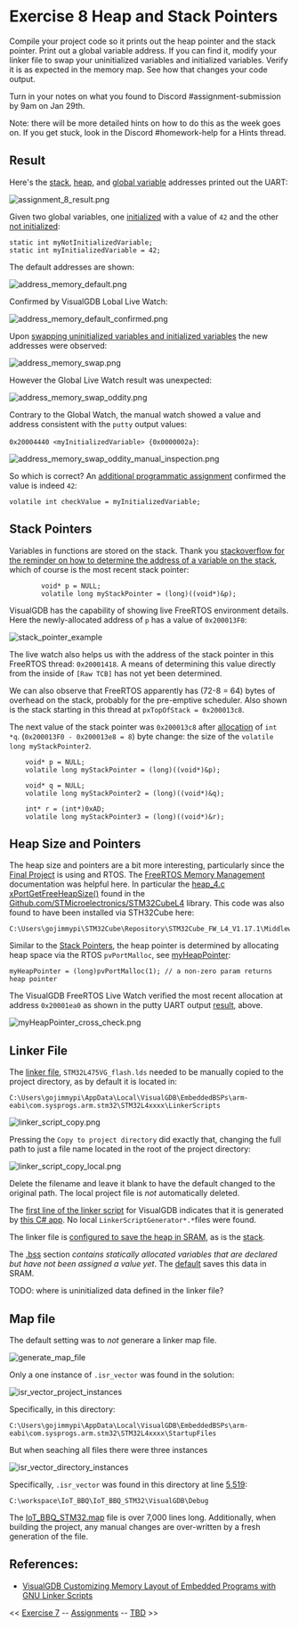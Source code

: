 # Exercise 8 Heap and Stack Pointers

Compile your project code so it prints out the heap pointer and the stack pointer. Print out a global variable address. 
If you can find it, modify your linker file to swap your uninitialized variables and initialized variables. 
Verify it is as expected in the memory map. See how that changes your code output. 

Turn in your notes on what you found to Discord #assignment-submission by 9am on Jan 29th. 

Note: there will be more detailed hints on how to do this as the week goes on. If you get stuck, look in the Discord #homework-help for a Hints thread.

## Result

Here's the 
[stack](https://github.com/gojimmypi/IoT_BBQ/blob/106784c506af993e4949d96c450d91733ee2f3fe/IoT_BBQ_STM32/_main.c#L389), 
[heap](https://github.com/gojimmypi/IoT_BBQ/blob/106784c506af993e4949d96c450d91733ee2f3fe/IoT_BBQ_STM32/_main.c#L411), 
and [global variable](https://github.com/gojimmypi/IoT_BBQ/blob/106784c506af993e4949d96c450d91733ee2f3fe/IoT_BBQ_STM32/_main.c#L30) addresses printed out the UART:

![assignment_8_result.png](./images/assignment_8_result.png)

Given two global variables, one [initialized](https://github.com/gojimmypi/IoT_BBQ/blob/d6a782fa75ff63185452af4ad6737e4db91b9b61/IoT_BBQ_STM32/_main.c#L32) with a value of `42`
and the other [not initialized](https://github.com/gojimmypi/IoT_BBQ/blob/d6a782fa75ff63185452af4ad6737e4db91b9b61/IoT_BBQ_STM32/_main.c#L31):

```
static int myNotInitializedVariable;
static int myInitializedVariable = 42;
```
The default addresses are shown:

![address_memory_default.png](./images/address_memory_default.png)

Confirmed by VisualGDB Lobal Live Watch:

![address_memory_default_confirmed.png](./images/address_memory_default_confirmed.png)

Upon [swapping uninitialized variables and initialized variables](https://github.com/gojimmypi/IoT_BBQ/commit/176007658a9f9f787b2cf8d68e74c16a196d13ef#diff-947cad9d8806e1f3e06bc4a751f2f9b4ca05367b64068dfc15ac1904fc2d4890)
the new addresses were observed:

![address_memory_swap.png](./images/address_memory_swap.png)

However the Global Live Watch result was unexpected:

![address_memory_swap_oddity.png](./images/address_memory_swap_oddity.png)

Contrary to the Global Watch, the manual watch showed a value and address consistent with the `putty` output values: 

`0x20004440 <myInitializedVariable> {0x0000002a}`:

![address_memory_swap_oddity_manual_inspection.png](./images/address_memory_swap_oddity_manual_inspection.png)

So which is correct? An [additional programmatic assignment](https://github.com/gojimmypi/IoT_BBQ/blob/688a7cbbd65cedb348adb1562dad32c2918f921b/IoT_BBQ_STM32/_main.c#L457) confirmed the value is indeed `42`: 

```
volatile int checkValue = myInitializedVariable;
```

## Stack Pointers

Variables in functions are stored on the stack. Thank you [stackoverflow for the reminder on how to determine the address of a variable on the stack](https://stackoverflow.com/questions/20059673/print-out-value-of-stack-pointer),
which of course is the most recent stack pointer:

```
        void* p = NULL;
        volatile long myStackPointer = (long)((void*)&p);
```

VisualGDB has the capability of showing live FreeRTOS environment details. Here the newly-allocated address of `p` has a value of `0x200013F0`:

![stack_pointer_example](./images/stack_pointer_example.png)

The live watch also helps us with the address of the stack pointer in this FreeRTOS thread: `0x20001418`. A means of determining this value directly from the inside of `[Raw TCB]` has not yet been determined.

We can also observe that FreeRTOS apparently has (72-8 = 64) bytes of overhead on the stack, probably for the pre-emptive scheduler. 
Also shown is the stack starting in this thread at `pxTopOfStack = 0x200013c8`. 

The next value of the stack pointer was `0x200013c8` after [allocation](https://github.com/gojimmypi/IoT_BBQ/blob/106784c506af993e4949d96c450d91733ee2f3fe/IoT_BBQ_STM32/_main.c#L392)
of `int *q`. (`0x200013F0 - 0x200013e8 = 8`) byte change: the size of the `volatile long myStackPointer2`.

```
    void* p = NULL;
    volatile long myStackPointer = (long)((void*)&p);
    
    void* q = NULL;
    volatile long myStackPointer2 = (long)((void*)&q);

    int* r = (int*)0xAD;
    volatile long myStackPointer3 = (long)((void*)&r);
```

## Heap Size and Pointers

The heap size and pointers are a bit more interesting, particularly since the [Final Project](./Final_Project.md) is using and RTOS. The [FreeRTOS Memory Management](https://www.freertos.org/a00111.html) documentation was helpful here. 
In particular the [heap_4.c xPortGetFreeHeapSize()](https://github.com/STMicroelectronics/STM32CubeL4/blob/f93a2f74f8e9912405dbf1a297b6df0c423eddf2/Middlewares/Third_Party/FreeRTOS/Source/portable/MemMang/heap_4.c#L315) found in the 
[Github.com/STMicroelectronics/STM32CubeL4](https://github.com/STMicroelectronics/STM32CubeL4/) library. This code was also found to have been installed via STH32Cube here:

```
C:\Users\gojimmypi\STM32Cube\Repository\STM32Cube_FW_L4_V1.17.1\Middlewares\Third_Party\FreeRTOS\Source\portable\MemMang
```

Similar to the [Stack Pointers](https://github.com/gojimmypi/IoT_BBQ/blob/main/Assignments/Exercise_8.md#stack-pointers), the heap pointer is determined by allocating heap space via the RTOS `pvPortMalloc`, see 
[myHeapPointer](https://github.com/gojimmypi/IoT_BBQ/blob/106784c506af993e4949d96c450d91733ee2f3fe/IoT_BBQ_STM32/_main.c#L411):

```
myHeapPointer = (long)pvPortMalloc(1); // a non-zero param returns heap pointer
```

The VisualGDB FreeRTOS Live Watch verified the most recent allocation at address `0x20001ea0` as shown in the putty UART output [result](https://github.com/gojimmypi/IoT_BBQ/blob/main/Assignments/Exercise_8.md#result), above. 

![myHeapPointer_cross_check.png](./images/myHeapPointer_cross_check.png)

## Linker File

The [linker file](./Exercise_8_STM32L475VG_flash.lds), `STM32L475VG_flash.lds` needed to be manually copied to the project directory, as by default it is located in:

```
C:\Users\gojimmypi\AppData\Local\VisualGDB\EmbeddedBSPs\arm-eabi\com.sysprogs.arm.stm32\STM32L4xxxx\LinkerScripts
```

![linker_script_copy.png](./images/linker_script_copy.png)


Pressing the `Copy to project directory` did exactly that, changing the full path to just a file name located in the root of the project directory:

![linker_script_copy_local.png](./images/linker_script_copy_local.png)

Delete the filename and leave it blank to have the default changed to the original path. The local project file is _not_ automatically deleted.

The [first line of the linker script](https://github.com/gojimmypi/IoT_BBQ/blob/main/Assignments/Exercise_8_STM32L475VG_flash.lds#L1) for VisualGDB indicates that it is generated by [this C# app](http://visualgdb.com/tools/LinkerScriptGenerator).
No local `LinkerScriptGenerator*.*`files were found.

The linker file is [configured to save the heap in SRAM](https://github.com/gojimmypi/IoT_BBQ/blob/90c0f3c8a2cc72bcf0247367f3cc2642e352d556/Assignments/Exercise_8_STM32L475VG_flash.lds#L129), 
as is the [stack](https://github.com/gojimmypi/IoT_BBQ/blob/90c0f3c8a2cc72bcf0247367f3cc2642e352d556/Assignments/Exercise_8_STM32L475VG_flash.lds#L131).

The [.bss](https://en.wikipedia.org/wiki/.bss) section _contains statically allocated variables that are declared but have not been assigned a value yet_. The 
[default](https://github.com/gojimmypi/IoT_BBQ/blob/0237a7ca264606b2d083d45d6de9c52a415f4bcd/Assignments/Exercise_8_STM32L475VG_flash.lds#L118) saves this data in SRAM.


TODO: where is uninitialized data defined in the linker file?


## Map file

The default setting was to _not_ generare a linker map file.

![generate_map_file](./images/generate_map_file.png)

Only a one instance of `.isr_vector` was found in the solution:

![isr_vector_project_instances](./images/isr_vector_project_instances.png)

Specifically, in this directory:

```
C:\Users\gojimmypi\AppData\Local\VisualGDB\EmbeddedBSPs\arm-eabi\com.sysprogs.arm.stm32\STM32L4xxxx\StartupFiles
```

But when seaching all files there were three instances

![isr_vector_directory_instances](./images/isr_vector_directory_instances.png)

Specifically, `.isr_vector` was found in this directory at line [5,519](https://github.com/gojimmypi/IoT_BBQ/blob/4b319f3829f95a9f9d6610694b39b27357717030/Assignments/Exercise_8_IoT_BBQ_STM32.map#L5519):

```
C:\workspace\IoT_BBQ\IoT_BBQ_STM32\VisualGDB\Debug
```

The [IoT_BBQ_STM32.map](./Exercise_8_IoT_BBQ_STM32.map) file is over 7,000 lines long. Additionally, when building the project, any manual changes are over-written by a fresh generation of the file.


## References:

* [VisualGDB Customizing Memory Layout of Embedded Programs with GNU Linker Scripts](https://visualgdb.com/w/tutorials/tag/linker-script/)


<< [Exercise 7](./Exercise_7.md) -- [Assignments](./README.md) --  [TBD]() >>